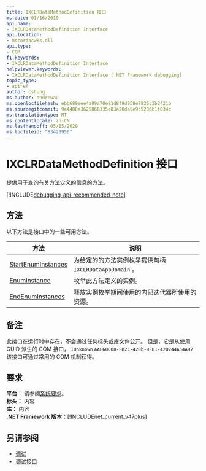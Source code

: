 ```yaml
---
title: IXCLRDataMethodDefinition 接口
ms.date: 01/16/2019
api.name:
- IXCLRDataMethodDefinition Interface
api.location:
- mscordacwks.dll
api.type:
- COM
f1.keywords:
- IXCLRDataMethodDefinition Interface
helpviewer.keywords:
- IXCLRDataMethodDefinition Interface [.NET Framework debugging]
topic_type:
- apiref
author: cshung
ms.author: andrewau
ms.openlocfilehash: ebb689eee4a89a70e81d8f9d958e7826c3b3421b
ms.sourcegitcommit: 9a4488a3625866335e83a20da5e9c5286b1f034c
ms.translationtype: MT
ms.contentlocale: zh-CN
ms.lasthandoff: 05/15/2020
ms.locfileid: "83420950"
---
```

# <a name="ixclrdatamethoddefinition-interface"></a>IXCLRDataMethodDefinition 接口

提供用于查询有关方法定义的信息的方法。

[!INCLUDE[debugging-api-recommended-note](../../../../includes/debugging-api-recommended-note.md)]

## <a name="methods"></a>方法

以下方法是接口中的一些可用方法。

| 方法                                                                                                                          | 说明                                                                                 |
| ------------------------------------------------------------------------------------------------------------------------------- | ------------------------------------------------------------------------------------------- |
| [StartEnumInstances](ixclrdatamethoddefinition-startenuminstances-method.md) | 为给定的的方法实例枚举提供句柄 `IXCLRDataAppDomain` 。 |
| [EnumInstance](ixclrdatamethoddefinition-enuminstance-method.md)             | 枚举此方法定义的实例。                                         |
| [EndEnumInstances](ixclrdatamethoddefinition-endenuminstances-method.md)     | 释放实例枚举期间使用的内部迭代器所使用的资源。         |

## <a name="remarks"></a>备注

此接口在运行时中存在，不会通过任何标头或库文件公开。 但是，它是从使用 GUID 派生的 COM 接口， `IUnknown` `AAF60008-FB2C-420b-8FB1-42D244A54A97` 该接口可通过常用的 COM 机制获得。

## <a name="requirements"></a>要求

**平台：** 请参阅[系统要求](../../get-started/system-requirements.md)。  
**标头：** 内容  
**库：** 内容  
**.NET Framework 版本：**[!INCLUDE[net_current_v47plus](../../../../includes/net-current-v47plus.md)]  

## <a name="see-also"></a>另请参阅

- [调试](index.md)
- [调试接口](debugging-interfaces.md)
